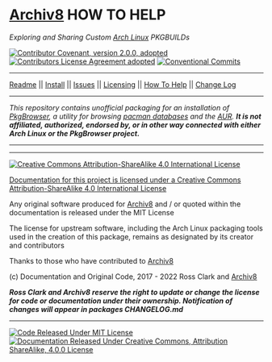 # [Archiv8][a8-url] HOW TO HELP

_Exploring and Sharing Custom [Arch Linux][arch-url] PKGBUILDs_

[![Contributor Covenant, version 2.0.0, adopted][covenant-badge]][a8-contrib-covenant-url] [![Contributors License Agreement adopted][cla-badge]][a8-cla-url] [![Conventional Commits][commits-badge]][cc-url]

---

[Readme](README.md) || [Install](INSTALL.md) || [Issues](ISSUES.md) || [Licensing](LICENSE.md) || [How To Help](HOW-TO-HELP.md) || [Change Log](CHANGELOG.md)

---

_This repository contains unofficial packaging for an installation of [PkgBrowser][ups-pkg-url], a utility for browsing [pacman databases][arch-pkgs-url] and the [AUR][arch-aur-url]._ _**It is not affiliated, authorized, endorsed by, or in other way connected with either Arch Linux or the PkgBrowser project.**_

---

---

[![Creative Commons Attribution-ShareAlike 4.0 International License][cc-large-badge]][cc-by-sa-url]

[Documentation for this project is licensed under a Creative Commons Attribution-ShareAlike 4.0 International License][cc-by-sa-url]

Any original software produced for [Archiv8][a8-url] and / or quoted within the documentation is released under the MIT License

The license for upstream software, including the Arch Linux packaging tools used in the creation of this package, remains as designated by its creator and contributors

Thanks to those who have contributed to [Archiv8][a8-contrib-people-url]

(c) Documentation and Original Code, 2017 - 2022 Ross Clark and [Archiv8][a8-url]

_**Ross Clark and Archiv8 reserve the right to update or change the license for code or documentation under their ownership.  Notification of changes will appear in packages CHANGELOG.md**_

---

[![Code Released Under MIT License][mit-badge]][mit-url] [![Documentation Released Under Creative Commons, Attribution ShareAlike, 4.0.0 License][cc-badge]][cc-terms-url]

[cc-badge]: https://img.shields.io/badge/License-CC%20by%20SA%204.0.0-informational.svg
[cc-large-badge]: https://mirrors.creativecommons.org/presskit/buttons/88x31/svg/by-sa.svg
[cla-badge]: https://img.shields.io/badge/Adopted-Contributor%20%20License%20Agreement-brightgreengreen
[changelog-badge]: https://img.shields.io/badge/Keep%20a%20Changelog-1.1.0-informational
[commits-badge]: https://img.shields.io/badge/Conventional%20Commits-1.0.0-yellow.svg
[covenant-badge]: https://img.shields.io/badge/Contributor%20Covenant-2.0.0-informational.svg
[mit-badge]: https://img.shields.io/badge/License-MIT-informational.svg
[semver-badge]: https://img.shields.io/badge/Semantic%20Versioning-2.0.0-informational.svg

[cc-by-sa-url]: https://creativecommons.org/licenses/by-sa/4.0/
[cc-compat-url]: http://creativecommons.org/compatiblelicenses
[cc-dev-consider-url]: https://wiki.creativecommons.org/wiki/Considerations_for_licensors_and_licensees#Considerations_for_licensors
[cc-policies-url]: http://creativecommons.org/policies
[cc-pub-consider-url]: https://wiki.creativecommons.org/wiki/Considerations_for_licensors_and_licensees#Considerations_for_licensees
[cc-pub-domain-url]: https://creativecommons.org/publicdomain/zero/1.0/legalcode
[cc-terms-url]: http://creativecommons.org/licenses/by-sa/4.0/
[cc-url]: http://creativecommons.org/

[arch-aur-url]: https://aur.archlinux.org/
[arch-url]: https://www.archlinux.org/
[arch-pkgs-url]: https://archlinux.org/packages/
[arch-wiki-url]: https://wiki.archlinux.org

[a8-cc-by-sa-url]: https://archiv8.github.io/licences/creative-commons
[a8-cla-url]: https://archiv8.github.io/licenses/contributor-license-agreement
[a8-commits-url]: https://archiv8.github.io/contributing/style-guides/conventional-commits
[a8-conduct-url]: https://archiv8.github.io/community/code-of-conduct
[a8-contrib-covenant-url]: https://archiv8.github.io/community/code-of-conduct
[a8-contrib-people-url]: https://github.com/Archiv8/pkgbrowser/people
[a8-mit-url]: https://archiv8.github.io/licences/mit
[a8-pkg-issues-url]: https://github.com/Archiv8/pkgbrowser/issues
[a8-pkg-url]: https://github.com/Archiv8/pkgbrowser
[a8-projects-url]: https://github.com/Archiv8
[a8-url]: https://archiv8.github.io/

[change-url]: https://keepachangelog.com
[commits-url]: https://conventionalcommits.org
[contrib-covenant-url]: https://osdn.net/projects/pkgbrowser/
[mit-url]: https://opensource.org/licenses/MIT
[semver-url]: https://semver.org
[ups-pkg-url]: https://osdn.net/projects/pkgbrowser/
